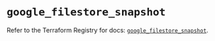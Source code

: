 # `google_filestore_snapshot`

Refer to the Terraform Registry for docs: [`google_filestore_snapshot`](https://registry.terraform.io/providers/hashicorp/google-beta/5.30.0/docs/resources/google_filestore_snapshot).
